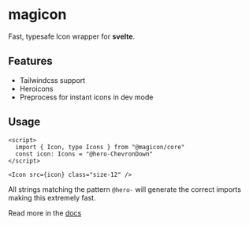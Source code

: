 # magicon

Fast, typesafe Icon wrapper for **svelte**.

## Features
- Tailwindcss support
- Heroicons
- Preprocess for instant icons in dev mode

## Usage
```svelte
<script>
  import { Icon, type Icons } from "@magicon/core"
  const icon: Icons = "@hero-ChevronDown"
</script>

<Icon src={icon} class="size-12" />
```

All strings matching the pattern `@hero-` will generate the correct imports making this extremely fast.

Read more in the [docs](https://propolies.github.io/magicon/docs/getting-started/introduction)